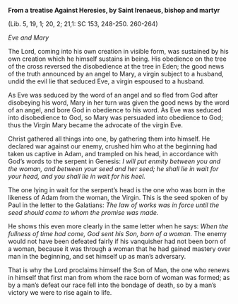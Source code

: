 

**From a treatise Against Heresies, by Saint Irenaeus, bishop and martyr**

(Lib. 5, 19, 1; 20, 2; 21,1: SC 153, 248-250. 260-264)

_Eve and Mary_

The Lord, coming into his own creation in visible form, was sustained by his own creation which he himself sustains in being. His obedience on the tree of the cross reversed the disobedience at the tree in Eden; the good news of the truth announced by an angel to Mary, a virgin subject to a husband, undid the evil lie that seduced Eve, a virgin espoused to a husband.

As Eve was seduced by the word of an angel and so fled from God after disobeying his word, Mary in her turn was given the good news by the word of an angel, and bore God in obedience to his word. As Eve was seduced into disobedience to God, so Mary was persuaded into obedience to God; thus the Virgin Mary became the advocate of the virgin Eve.

Christ gathered all things into one, by gathering them into himself. He declared war against our enemy, crushed him who at the beginning had taken us captive in Adam, and trampled on his head, in accordance with God’s words to the serpent in Genesis: _I will put enmity between you and the woman, and between your seed and her seed; he shall lie in wait for your head, and you shall lie in wait for his heel._

The one lying in wait for the serpent’s head is the one who was born in the likeness of Adam from the woman, the Virgin. This is the seed spoken of by Paul in the letter to the Galatians: _The law of works was in force until the seed should come to whom the promise was made._

He shows this even more clearly in the same letter when he says: _When the fullness of time had come, God sent his Son, born of a woman._ The enemy would not have been defeated fairly if his vanquisher had not been born of a woman, because it was through a woman that he had gained mastery over man in the beginning, and set himself up as man’s adversary.

That is why the Lord proclaims himself the Son of Man, the one who renews in himself that first man from whom the race born of woman was formed; as by a man’s defeat our race fell into the bondage of death, so by a man’s victory we were to rise again to life.

